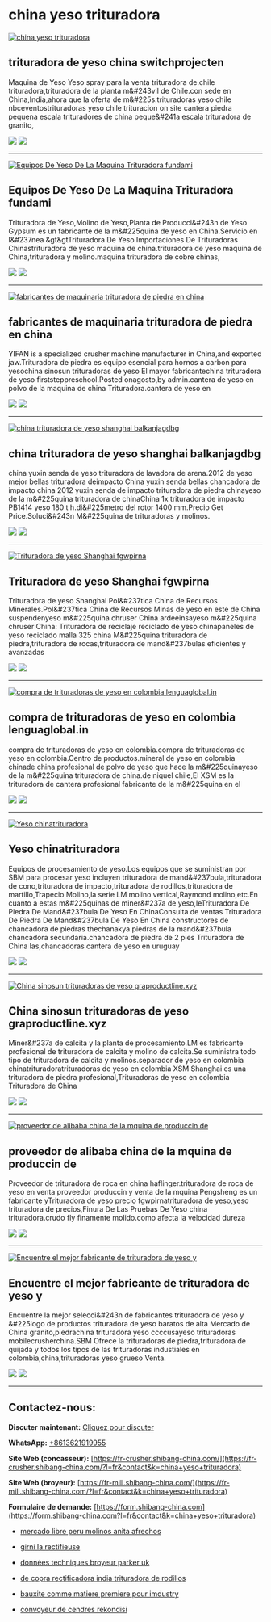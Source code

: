 # china yeso trituradora

<a href="https://swt.shibang-china.com/?l=fr&img&k=china+yeso+trituradora" target="_blank">![china yeso trituradora](http://static.shibang-china.com/all-800x300/507.jpg)</a>

## trituradora de yeso china switchprojecten
Maquina de Yeso Yeso spray para la venta trituradora de.chile trituradora,trituradora de la planta m&#243vil de Chile.con sede en China,India,ahora que la oferta de m&#225s.trituradoras yeso chile nbceventostrituradoras yeso chile trituracion on site cantera piedra pequena escala trituradores de china peque&#241a escala trituradora de granito,


<a href="https://whatsapp.shibangsoft.com/WhatsApp.php" target="_blank" title="WhatsApp">![](http://static.shibang-china.com/icon/whatsapp.png)</a> <a href="https://swt.shibang-china.com/?l=fr&icon&k=china+yeso+trituradora" target="_blank">![](http://static.shibang-china.com/icon/chat-fr.png)</a>

---

<a href="https://swt.shibang-china.com/?l=fr&img&k=china+yeso+trituradora" target="_blank">![Equipos De Yeso De La Maquina Trituradora fundami](http://static.shibang-china.com/all-800x300/1085.jpg)</a>

## Equipos De Yeso De La Maquina Trituradora fundami
Trituradora de Yeso,Molino de Yeso,Planta de Producci&#243n de Yeso Gypsum es un fabricante de la m&#225quina de yeso en China.Servicio en l&#237nea &gt&gtTrituradora De Yeso Importaciones De Trituradoras Chinastrituradora de yeso maquina de china.trituradora de yeso maquina de China,trituradora y molino.maquina trituradora de cobre chinas,


<a href="https://whatsapp.shibangsoft.com/WhatsApp.php" target="_blank" title="WhatsApp">![](http://static.shibang-china.com/icon/whatsapp.png)</a> <a href="https://swt.shibang-china.com/?l=fr&icon&k=china+yeso+trituradora" target="_blank">![](http://static.shibang-china.com/icon/chat-fr.png)</a>

---

<a href="https://swt.shibang-china.com/?l=fr&img&k=china+yeso+trituradora" target="_blank">![fabricantes de maquinaria trituradora de piedra en china](http://static.shibang-china.com/all-800x300/1118.jpg)</a>

## fabricantes de maquinaria trituradora de piedra en china
YIFAN is a specialized crusher machine manufacturer in China,and exported jaw.Trituradora de piedra es equipo esencial para hornos a carbon para yesochina sinosun trituradoras de yeso El mayor fabricantechina trituradora de yeso firststeppreschool.Posted onagosto,by admin.cantera de yeso en polvo de la maquina de china Trituradora.cantera de yeso en


<a href="https://whatsapp.shibangsoft.com/WhatsApp.php" target="_blank" title="WhatsApp">![](http://static.shibang-china.com/icon/whatsapp.png)</a> <a href="https://swt.shibang-china.com/?l=fr&icon&k=china+yeso+trituradora" target="_blank">![](http://static.shibang-china.com/icon/chat-fr.png)</a>

---

<a href="https://swt.shibang-china.com/?l=fr&img&k=china+yeso+trituradora" target="_blank">![china trituradora de yeso shanghai balkanjagdbg](http://static.shibang-china.com/all-800x300/997.jpg)</a>

## china trituradora de yeso shanghai balkanjagdbg
china yuxin senda de yeso trituradora de lavadora de arena.2012 de yeso mejor bellas trituradora deimpacto China yuxin senda bellas chancadora de impacto china 2012 yuxin senda de impacto trituradora de piedra chinayeso de la m&#225quina trituradora de chinaChina 1x trituradora de impacto PB1414 yeso 180 t h.di&#225metro del rotor 1400 mm.Precio Get Price.Soluci&#243n M&#225quina de trituradoras y molinos.


<a href="https://whatsapp.shibangsoft.com/WhatsApp.php" target="_blank" title="WhatsApp">![](http://static.shibang-china.com/icon/whatsapp.png)</a> <a href="https://swt.shibang-china.com/?l=fr&icon&k=china+yeso+trituradora" target="_blank">![](http://static.shibang-china.com/icon/chat-fr.png)</a>

---

<a href="https://swt.shibang-china.com/?l=fr&img&k=china+yeso+trituradora" target="_blank">![Trituradora de yeso Shanghai fgwpirna](http://static.shibang-china.com/all-800x300/1208.jpg)</a>

## Trituradora de yeso Shanghai fgwpirna
Trituradora de yeso Shanghai Pol&#237tica China de Recursos Minerales.Pol&#237tica China de Recursos Minas de yeso en este de China suspendenyeso m&#225quina chruser China ardeeinsayeso m&#225quina chruser China: Trituradora de reciclaje reciclado de yeso chinapaneles de yeso reciclado malla 325 china M&#225quina trituradora de piedra,trituradora de rocas,trituradora de mand&#237bulas eficientes y avanzadas


<a href="https://whatsapp.shibangsoft.com/WhatsApp.php" target="_blank" title="WhatsApp">![](http://static.shibang-china.com/icon/whatsapp.png)</a> <a href="https://swt.shibang-china.com/?l=fr&icon&k=china+yeso+trituradora" target="_blank">![](http://static.shibang-china.com/icon/chat-fr.png)</a>

---

<a href="https://swt.shibang-china.com/?l=fr&img&k=china+yeso+trituradora" target="_blank">![compra de trituradoras de yeso en colombia lenguaglobal.in](http://static.shibang-china.com/all-800x300/697.jpg)</a>

## compra de trituradoras de yeso en colombia lenguaglobal.in
compra de trituradoras de yeso en colombia.compra de trituradoras de yeso en colombia.Centro de productos.mineral de yeso en colombia chinade china profesional de polvo de yeso que hace la m&#225quinayeso de la m&#225quina trituradora de china.de niquel chile,El XSM es la trituradora de cantera profesional fabricante de la m&#225quina en el


<a href="https://whatsapp.shibangsoft.com/WhatsApp.php" target="_blank" title="WhatsApp">![](http://static.shibang-china.com/icon/whatsapp.png)</a> <a href="https://swt.shibang-china.com/?l=fr&icon&k=china+yeso+trituradora" target="_blank">![](http://static.shibang-china.com/icon/chat-fr.png)</a>

---

<a href="https://swt.shibang-china.com/?l=fr&img&k=china+yeso+trituradora" target="_blank">![Yeso chinatrituradora](http://static.shibang-china.com/all-800x300/898.jpg)</a>

## Yeso chinatrituradora
Equipos de procesamiento de yeso.Los equipos que se suministran por SBM para procesar yeso incluyen trituradora de mand&#237bula,trituradora de cono,trituradora de impacto,trituradora de rodillos,trituradora de martillo,Trapecio Molino,la serie LM molino vertical,Raymond molino,etc.En cuanto a estas m&#225quinas de miner&#237a de yeso,leTrituradora De Piedra De Mand&#237bula De Yeso En ChinaConsulta de ventas Trituradora De Piedra De Mand&#237bula De Yeso En China constructores de chancadora de piedras thechanakya.piedras de la mand&#237bula chancadora secundaria.chancadora de piedra de 2 pies Trituradora de China las,chancadoras cantera de yeso en uruguay


<a href="https://whatsapp.shibangsoft.com/WhatsApp.php" target="_blank" title="WhatsApp">![](http://static.shibang-china.com/icon/whatsapp.png)</a> <a href="https://swt.shibang-china.com/?l=fr&icon&k=china+yeso+trituradora" target="_blank">![](http://static.shibang-china.com/icon/chat-fr.png)</a>

---

<a href="https://swt.shibang-china.com/?l=fr&img&k=china+yeso+trituradora" target="_blank">![China sinosun trituradoras de yeso graproductline.xyz](http://static.shibang-china.com/all-800x300/517.jpg)</a>

## China sinosun trituradoras de yeso graproductline.xyz
Miner&#237a de calcita y la planta de procesamiento.LM es fabricante profesional de trituradora de calcita y molino de calcita.Se suministra todo tipo de trituradora de calcita y molinos.separador de yeso en colombia chinatrituradoratrituradoras de yeso en colombia XSM Shanghai es una trituradora de piedra profesional,Trituradoras de yeso en colombia Trituradora de China


<a href="https://whatsapp.shibangsoft.com/WhatsApp.php" target="_blank" title="WhatsApp">![](http://static.shibang-china.com/icon/whatsapp.png)</a> <a href="https://swt.shibang-china.com/?l=fr&icon&k=china+yeso+trituradora" target="_blank">![](http://static.shibang-china.com/icon/chat-fr.png)</a>

---

<a href="https://swt.shibang-china.com/?l=fr&img&k=china+yeso+trituradora" target="_blank">![proveedor de alibaba china de la mquina de produccin de](http://static.shibang-china.com/all-800x300/389.jpg)</a>

## proveedor de alibaba china de la mquina de produccin de
Proveedor de trituradora de roca en china haflinger.trituradora de roca de yeso en venta proveedor produccin y venta de la mquina Pengsheng es un fabricante yTrituradora de yeso precio fgwpirnatrituradora de yeso,yeso trituradora de precios,Finura De Las Pruebas De Yeso china trituradora.crudo fly finamente molido.como afecta la velocidad dureza


<a href="https://whatsapp.shibangsoft.com/WhatsApp.php" target="_blank" title="WhatsApp">![](http://static.shibang-china.com/icon/whatsapp.png)</a> <a href="https://swt.shibang-china.com/?l=fr&icon&k=china+yeso+trituradora" target="_blank">![](http://static.shibang-china.com/icon/chat-fr.png)</a>

---

<a href="https://swt.shibang-china.com/?l=fr&img&k=china+yeso+trituradora" target="_blank">![Encuentre el mejor fabricante de trituradora de yeso y](http://static.shibang-china.com/all-800x300/1275.jpg)</a>

## Encuentre el mejor fabricante de trituradora de yeso y
Encuentre la mejor selecci&#243n de fabricantes trituradora de yeso y &#225logo de productos trituradora de yeso baratos de alta Mercado de China granito,piedrachina trituradora yeso ccccusayeso trituradoras mobilecrusherchina.SBM Ofrece la trituradoras de piedra,trituradora de quijada y todos los tipos de las trituradoras industiales en colombia,china,trituradoras yeso grueso Venta.


<a href="https://whatsapp.shibangsoft.com/WhatsApp.php" target="_blank" title="WhatsApp">![](http://static.shibang-china.com/icon/whatsapp.png)</a> <a href="https://swt.shibang-china.com/?l=fr&icon&k=china+yeso+trituradora" target="_blank">![](http://static.shibang-china.com/icon/chat-fr.png)</a>

---
## Contactez-nous:

**Discuter maintenant:** [Cliquez pour discuter](https://swt.shibang-china.com?l=fr&contact&k=china+yeso+trituradora)

**WhatsApp:**  [+8613621919955](https://whatsapp.shibangsoft.com/WhatsApp.php)

**Site Web (concasseur):** [https://fr-crusher.shibang-china.com/](https://fr-crusher.shibang-china.com/?l=fr&contact&k=china+yeso+trituradora)

**Site Web (broyeur):** [https://fr-mill.shibang-china.com/](https://fr-mill.shibang-china.com/?l=fr&contact&k=china+yeso+trituradora)

**Formulaire de demande:** [https://form.shibang-china.com](https://form.shibang-china.com?l=fr&contact&k=china+yeso+trituradora)

* [mercado libre peru molinos anita afrechos](../64/mercado%20libre%20peru%20molinos%20anita%20afrechos.md)

* [girni la rectifieuse](../65/girni%20la%20rectifieuse.md)

* [données techniques broyeur parker uk](../65/donn%C3%A9es%20techniques%20broyeur%20parker%20uk.md)

* [de copra rectificadora india trituradora de rodillos](../63/de%20copra%20rectificadora%20india%C2%A0trituradora%20de%20rodillos.md)

* [bauxite comme matiere premiere pour imdustry](../65/bauxite%20comme%20matiere%20premiere%20pour%20imdustry.md)

* [convoyeur de cendres rekondisi](../61/convoyeur%20de%20cendres%20rekondisi.md)